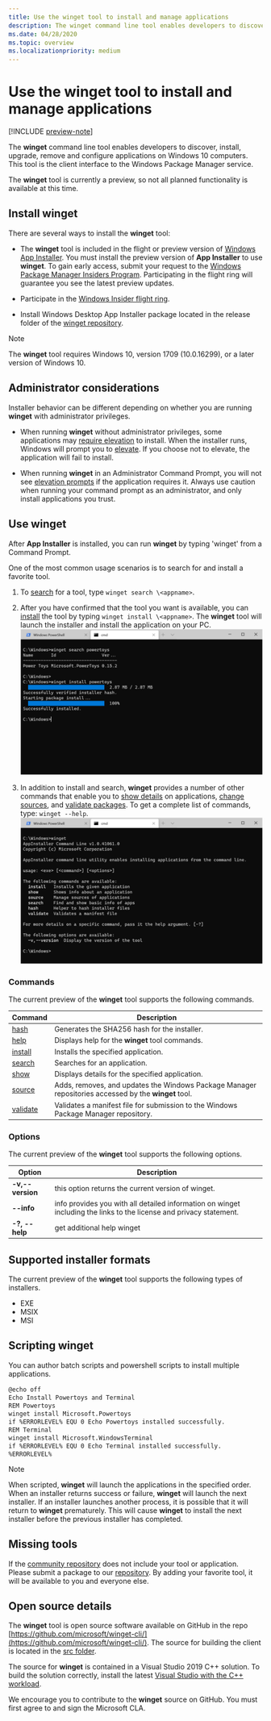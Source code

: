 ```yaml
---
title: Use the winget tool to install and manage applications
description: The winget command line tool enables developers to discover, install, upgrade, remove and configure applications on Windows 10 computers.
ms.date: 04/28/2020
ms.topic: overview
ms.localizationpriority: medium
---
```


# Use the winget tool to install and manage applications

[!INCLUDE [preview-note](../../includes/package-manager-preview.md)]

The **winget** command line tool enables developers to discover, install, upgrade, remove and configure applications on Windows 10 computers. This tool is the client interface to the Windows Package Manager service.

The **winget** tool is currently a preview, so not all planned functionality is available at this time.

## Install winget

There are several ways to install the **winget** tool:

* The **winget** tool is included in the flight or preview version of [Windows App Installer](https://www.microsoft.com/p/app-installer/9nblggh4nns1?ocid=9nblggh4nns1_ORSEARCH_Bing&rtc=1&activetab=pivot:overviewtab). You must install the preview version of **App Installer** to use **winget**. To gain early access, submit your request to the [Windows Package Manager Insiders Program](https://aka.ms/AppInstaller_InsiderProgram). Participating in the flight ring will guarantee you see the latest preview updates.

* Participate in the [Windows Insider flight ring](https://insider.windows.com).

* Install Windows Desktop App Installer package located in the release folder of the [winget repository](https://github.com/microsoft/winget-cli).

> [!NOTE]
> The **winget** tool requires Windows 10, version 1709 (10.0.16299), or a later version of Windows 10.

## Administrator considerations

Installer behavior can be different depending on whether you are running **winget** with administrator privileges.

* When running **winget** without administrator privileges, some applications may [require elevation](https://docs.microsoft.com/windows/security/identity-protection/user-account-control/) to install. When the installer runs, Windows will prompt you to [elevate](https://docs.microsoft.com/windows/security/identity-protection/user-account-control). If you choose not to elevate, the application will fail to install.  

* When running **winget** in an Administrator Command Prompt, you will not see [elevation prompts](https://docs.microsoft.com/windows/security/identity-protection/user-account-control/how-user-account-control-works) if the application requires it. Always use caution when running your command prompt as an administrator, and only install applications you trust.

## Use winget

After **App Installer** is installed, you can run **winget** by typing 'winget' from a Command Prompt.

One of the most common usage scenarios is to search for and install a favorite tool.

1. To [search](search.md) for a tool, type `winget search \<appname>`.
2. After you have confirmed that the tool you want is available, you can [install](install.md) the tool by typing `winget install \<appname>`. The **winget** tool will launch the installer and install the application on your PC.
    ![winget commandline](images\install.png)

3. In addition to install and search, **winget** provides a number of other commands that enable you to [show details](show.md) on applications, [change sources](source.md), and [validate packages](validate.md). To get a complete list of commands, type: `winget --help`.
    ![winget help](images\help.png)

### Commands

The current preview of the **winget** tool supports the following commands.

| Command | Description |
|---------|-------------|
| [hash](hash.md) | Generates the SHA256 hash for the installer. |
| [help](help.md) | Displays help for the **winget** tool commands. |
| [install](install.md) | Installs the specified application. |
| [search](search.md) | Searches for an application. |
| [show](show.md) | Displays details for the specified application. |
| [source](source.md) | Adds, removes, and updates the Windows Package Manager repositories accessed by the **winget** tool. |
| [validate](validate.md) | Validates a manifest file for submission to the Windows Package Manager repository. |

### Options

The current preview of the **winget** tool supports the following options.

| Option | Description |
|--------------|-------------|
| **-v,--version** | this option returns the current version of winget. |
| **--info** |  info provides you with all detailed information on winget including the links to the license and privacy statement. |
| **-?, --help** |  get additional help winget |

## Supported installer formats

The current preview of the **winget** tool supports the following types of installers.

* EXE
* MSIX
* MSI

## Scripting winget

You can author batch scripts and powershell scripts to install multiple applications.

``` CMD
@echo off  
Echo Install Powertoys and Terminal  
REM Powertoys  
winget install Microsoft.Powertoys  
if %ERRORLEVEL% EQU 0 Echo Powertoys installed successfully.  
REM Terminal  
winget install Microsoft.WindowsTerminal  
if %ERRORLEVEL% EQU 0 Echo Terminal installed successfully.   %ERRORLEVEL%
```

> [!NOTE]
> When scripted, **winget** will launch the applications in the specified order. When an installer returns success or failure, **winget** will launch the next installer. If an installer launches another process, it is possible that it will return to **winget** prematurely. This will cause **winget** to install the next installer before the previous installer has completed.

## Missing tools

If the [community repository](../package/repository.md) does not include your tool or application. Please submit a package to our [repository](https://github.com/microsoft/winget-pkgs). By adding your favorite tool, it will be available to you and everyone else.

## Open source details

The **winget** tool is open source software available on GitHub in the repo [https://github.com/microsoft/winget-cli/](https://github.com/microsoft/winget-cli/). The source for building the client is located in the [src folder](https://github.com/microsoft/winget-cli/tree/master/src).

The source for **winget** is contained in a Visual Studio 2019 C++ solution. To build the solution correctly, install the latest [Visual Studio with the C++ workload](https://visualstudio.microsoft.com/downloads/).

We encourage you to contribute to the **winget** source on GitHub. You must first agree to and sign the Microsoft CLA.
